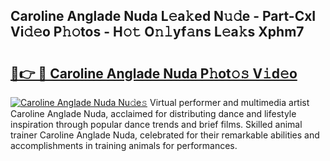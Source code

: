 ## Caroline Anglade Nuda L𝚎a𝚔ed N𝚞𝚍e - Part-CxI Vi𝚍𝚎o P𝚑𝚘tos - H𝚘𝚝 O𝚗𝚕yf𝚊ns L𝚎a𝚔s Xphm7

# <h2><a href="http://kfdca0.oniu.top/?m=Caroline+Anglade+Nuda">🔗👉 🔴 Caroline Anglade Nuda P𝚑ot𝚘𝚜 V𝚒d𝚎o</a></h2>

[![Caroline Anglade Nuda Nu𝚍e𝚜](https://i.imgur.com/0qMVB7G.gif)](http://kfdca0.oniu.top/?m=Caroline+Anglade+Nuda)
Virtual performer and multimedia artist Caroline Anglade Nuda, acclaimed for distributing dance and lifestyle inspiration through popular dance trends and brief films. Skilled animal trainer Caroline Anglade Nuda, celebrated for their remarkable abilities and accomplishments in training animals for performances.  
